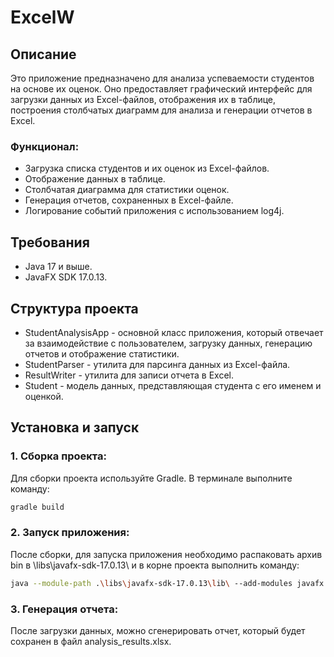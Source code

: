# ExcelW

## Описание
Это приложение предназначено для анализа успеваемости студентов на основе их оценок. Оно предоставляет графический интерфейс для загрузки данных из Excel-файлов, отображения их в таблице, построения столбчатых диаграмм для анализа и генерации отчетов в Excel.

### Функционал:
- Загрузка списка студентов и их оценок из Excel-файлов.
- Отображение данных в таблице.
- Столбчатая диаграмма для статистики оценок.
- Генерация отчетов, сохраненных в Excel-файле.
- Логирование событий приложения с использованием log4j.

## Требования
- Java 17 и выше.
- JavaFX SDK 17.0.13.

## Структура проекта
- StudentAnalysisApp - основной класс приложения, который отвечает за взаимодействие с пользователем, загрузку данных, генерацию отчетов и отображение статистики.
- StudentParser - утилита для парсинга данных из Excel-файла.
- ResultWriter - утилита для записи отчета в Excel.
- Student - модель данных, представляющая студента с его именем и оценкой.

## Установка и запуск

### 1. Сборка проекта:
Для сборки проекта используйте Gradle. В терминале выполните команду:
```bash
gradle build
```
### 2. Запуск приложения:
После сборки, для запуска приложения необходимо распаковать архив bin в \libs\javafx-sdk-17.0.13\ и в корне проекта выполнить команду:
```bash
java --module-path .\libs\javafx-sdk-17.0.13\lib\ --add-modules javafx.controls,javafx.fxml -jar .\build\libs\excel-1.0-SNAPSHOT.jar
```
### 3. Генерация отчета:
После загрузки данных, можно сгенерировать отчет, который будет сохранен в файл analysis_results.xlsx.
